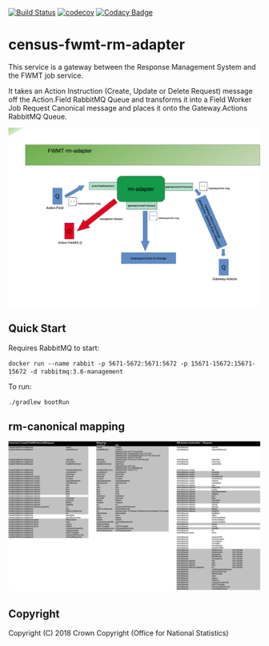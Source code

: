 [![Build Status](https://travis-ci.org/ONSdigital/fwmt-rm-adapter.svg?branch=master)](https://travis-ci.org/ONSdigital/fwmt-rm-adapter) [![codecov](https://codecov.io/gh/ONSdigital/census-fwmt-rm-adapter/branch/master/graph/badge.svg)](https://codecov.io/gh/ONSdigital/fwmt-rm-adapter) [![Codacy Badge](https://api.codacy.com/project/badge/Grade/9a61e9e47fef456894559330ba96b82c)](https://www.codacy.com/app/ONSDigital_FWMT/census-fwmt-rm-adapter?utm_source=github.com&amp;utm_medium=referral&amp;utm_content=ONSdigital/census-fwmt-rm-adapter&amp;utm_campaign=Badge_Grade)
# census-fwmt-rm-adapter

This service is a gateway between the Response Management System and the FWMT job service.

It takes an Action Instruction (Create, Update or Delete Request) message off the Action.Field RabbitMQ Queue and transforms it into a Field Worker Job Request Canonical message and places it onto the Gateway.Actions RabbitMQ Queue.


![](/rmadapter-highlevel.png "rmadapter highlevel diagram")	

## Quick Start

Requires RabbitMQ to start:

	docker run --name rabbit -p 5671-5672:5671:5672 -p 15671-15672:15671-15672 -d rabbitmq:3.6-management

To run:

	./gradlew bootRun

## rm-canonical mapping

![](/canonical-rm-mapping.png "canonical - rm - mapping")	


## Copyright
Copyright (C) 2018 Crown Copyright (Office for National Statistics)

